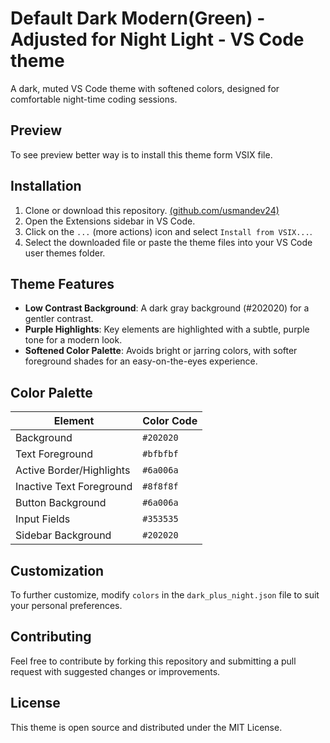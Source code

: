 # Default Dark Modern(Green) - Adjusted for Night Light - VS Code theme

A dark, muted VS Code theme with softened colors, designed for comfortable night-time coding sessions.

## Preview

To see preview better way is to install this theme form VSIX file.

## Installation

1. Clone or download this repository.
[(github.com/usmandev24)](https://github.com/usmandev24/green-theme-dark-for-day-usman)
2. Open the Extensions sidebar in VS Code.
3. Click on the `...` (more actions) icon and select `Install from VSIX...`.
4. Select the downloaded file or paste the theme files into your VS Code user themes folder.

## Theme Features

- **Low Contrast Background**: A dark gray background (#202020) for a gentler contrast.
- **Purple Highlights**: Key elements are highlighted with a subtle, purple tone for a modern look.
- **Softened Color Palette**: Avoids bright or jarring colors, with softer foreground shades for an easy-on-the-eyes experience.

## Color Palette

| Element                        | Color Code |
|--------------------------------|------------|
| Background                     | `#202020`  |
| Text Foreground                | `#bfbfbf`  |
| Active Border/Highlights       | `#6a006a`  |
| Inactive Text Foreground       | `#8f8f8f`  |
| Button Background              | `#6a006a`  |
| Input Fields                   | `#353535`  |
| Sidebar Background             | `#202020`  |

## Customization

To further customize, modify `colors` in the `dark_plus_night.json` file to suit your personal preferences.

## Contributing

Feel free to contribute by forking this repository and submitting a pull request with suggested changes or improvements.

## License

This theme is open source and distributed under the MIT License.

